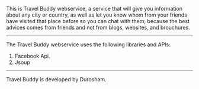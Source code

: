 This is Travel Buddy webservice, a service that will give you information about any city or country, as well as let you know whom from your friends have visited that place before so you can chat with them; because the best advices comes from friends and not from blogs, websites, and brouchures. 



------------------------------------------------------------------------------------------------------------------------

The Travel Buddy webservice uses the following libraries and APIs:

1. Facebook Api.
2. Jsoup


------------------------------------------------------------------------------------------------------------------------

Travel Buddy is developed by Durosham. 
